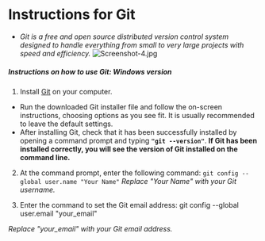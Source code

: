 # Instructions for Git
 - *Git is a free and open source distributed version control system designed to handle everything from small to very large projects with speed and efficiency.*
![Screenshot-4.jpg](https://i.postimg.cc/J7FHG66x/Screenshot-4.jpg)
##### *Instructions on how to use Git: Windows version*
1. Install [Git](https://git-scm.com) on your computer.

+ Run the downloaded Git installer file and follow the on-screen instructions, choosing options as you see fit. It is usually recommended to leave the default settings.
+ After installing Git, check that it has been successfully installed by opening a command prompt and typing **`"git --version"`**. 
__If Git has been installed correctly, you will see the version of Git installed on the command line.__

2. At the command prompt, enter the following command:
`git config --global user.name "Your Name"`
_Replace "Your Name" with your Git username._

3. Enter the command to set the Git email address:
git config --global user.email "your_email"

_Replace "your_email" with your Git email address._